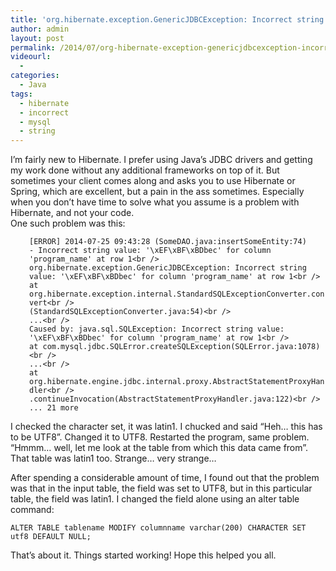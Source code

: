 ```yaml
---
title: 'org.hibernate.exception.GenericJDBCException: Incorrect string value'
author: admin
layout: post
permalink: /2014/07/org-hibernate-exception-genericjdbcexception-incorrect-string-value/
videourl:
  - 
categories:
  - Java
tags:
  - hibernate
  - incorrect
  - mysql
  - string
---
```

I&#8217;m fairly new to Hibernate. I prefer using Java&#8217;s JDBC drivers and getting my work done without any additional frameworks on top of it. But sometimes your client comes along and asks you to use Hibernate or Spring, which are excellent, but a pain in the ass sometimes. Especially when you don&#8217;t have time to solve what you assume is a problem with Hibernate, and not your code.  
One such problem was this:

<p style="padding-left: 30px;">
  <code>[ERROR] 2014-07-25 09:43:28 (SomeDAO.java:insertSomeEntity:74)     - Incorrect string value: '\xEF\xBF\xBDbec' for column 'program_name' at row 1&lt;br />
org.hibernate.exception.GenericJDBCException: Incorrect string value: '\xEF\xBF\xBDbec' for column 'program_name' at row 1&lt;br />
at org.hibernate.exception.internal.StandardSQLExceptionConverter.convert&lt;br />
(StandardSQLExceptionConverter.java:54)&lt;br />
...&lt;br />
Caused by: java.sql.SQLException: Incorrect string value: '\xEF\xBF\xBDbec' for column 'program_name' at row 1&lt;br />
at com.mysql.jdbc.SQLError.createSQLException(SQLError.java:1078)&lt;br />
...&lt;br />
at org.hibernate.engine.jdbc.internal.proxy.AbstractStatementProxyHandler&lt;br />
.continueInvocation(AbstractStatementProxyHandler.java:122)&lt;br />
... 21 more</code>
</p>

I checked the character set, it was latin1. I chucked and said &#8220;Heh&#8230; this has to be UTF8&#8221;. Changed it to UTF8. Restarted the program, same problem. &#8220;Hmmm&#8230; well, let me look at the table from which this data came from&#8221;. That table was latin1 too. Strange&#8230; very strange&#8230;

After spending a considerable amount of time, I found out that the problem was that in the input table, the field was set to UTF8, but in this particular table, the field was latin1. I changed the field alone using an alter table command:

`ALTER TABLE tablename MODIFY columnname varchar(200) CHARACTER SET utf8 DEFAULT NULL;`

That&#8217;s about it. Things started working! Hope this helped you all.
